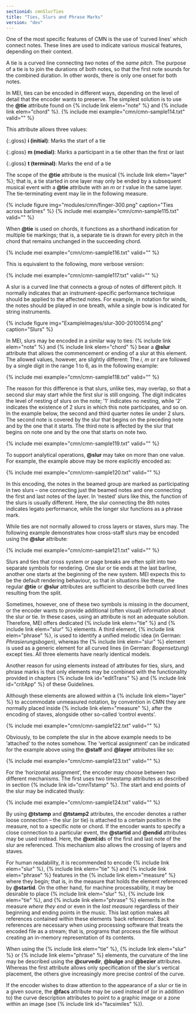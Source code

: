 ```yaml
---
sectionid: cmnSlurTies
title: "Ties, Slurs and Phrase Marks"
version: "dev"
---
```


One of the most specific features of CMN is the use of ‘curved lines’ which connect notes. These lines are used to indicate various musical features, depending on their context.

A tie is a curved line connecting *two* notes of the *same pitch*. The purpose of a tie is to join the durations of both notes, so that the first note sounds for the combined duration. In other words, there is only one onset for both notes.

In MEI, ties can be encoded in different ways, depending on the level of detail that the encoder wants to preserve. The simplest solution is to use the **@tie** attribute found on {% include link elem="note" %} and {% include link elem="chord" %}.
{% include mei example="cmn/cmn-sample114.txt" valid="" %}

This attribute allows three values:

{:.gloss}
**i (initial)**: Marks the start of a tie

{:.gloss}
**m (medial)**: Marks a participant in a tie other than the first or last

{:.gloss}
**t (terminal)**: Marks the end of a tie

The scope of the **@tie** attribute is the musical {% include link elem="layer" %}; that is, a tie started in one layer may only be ended by a subsequent musical event with a **@tie** attribute with an *m* or *t* value in the same layer. The tie-terminating event may lie in the following measure.

{% include figure img="modules/cmn/finger-300.png" caption="Ties across barlines" %}
{% include mei example="cmn/cmn-sample115.txt" valid="" %}

When **@tie** is used on chords, it functions as a shorthand indication for multiple tie markings; that is, a separate tie is drawn for every pitch in the chord that remains unchanged in the succeeding chord.

{% include mei example="cmn/cmn-sample116.txt" valid="" %}

This is equivalent to the following, more verbose version:

{% include mei example="cmn/cmn-sample117.txt" valid="" %}

A slur is a curved line that connects a group of notes of different pitch. It normally indicates that an instrument-specific performance technique should be applied to the affected notes. For example, in notation for winds, the notes should be played in one breath, while a single bow is indicated for string instruments.

{% include figure img="ExampleImages/slur-300-20100514.png" caption="Slurs" %}

In MEI, slurs may be encoded in a similar way to ties: {% include link elem="note" %} and {% include link elem="chord" %} bear a **@slur** attribute that allows the commencement or ending of a slur at this element. The allowed values, however, are slightly different: The *i*, *m* or *t* are followed by a single digit in the range 1 to 6, as in the following example:

{% include mei example="cmn/cmn-sample118.txt" valid="" %}

The reason for this difference is that slurs, unlike ties, may overlap, so that a second slur may start while the first slur is still ongoing. The digit indicates the level of nesting of slurs on the note; '1' indicates no nesting, while '2' indicates the existence of 2 slurs in which this note participates, and so on. In the example below, the second and third quarter notes lie under 2 slurs. The second note is covered by the slur that begins on the preceding note and by the one that it starts. The third note is affected by the slur that begins on note one and by the one that starts on note two.

{% include mei example="cmn/cmn-sample119.txt" valid="" %}

To support analytical operations, **@slur** may take on more than one value. For example, the example above may be more explicitly encoded as:

{% include mei example="cmn/cmn-sample120.txt" valid="" %}

In this encoding, the notes in the beamed group are marked as participating in two slurs – one connecting just the beamed notes and one connecting the first and last notes of the layer. In ‘nested’ slurs like this, the function of the slurs is usually different. Here, the slur connecting the 8th notes indicates legato performance, while the longer slur functions as a phrase mark.

While ties are not normally allowed to cross layers or staves, slurs may. The following example demonstrates how cross-staff slurs may be encoded using the **@slur** attribute:

{% include mei example="cmn/cmn-sample121.txt" valid="" %}

Slurs and ties that cross system or page breaks are often split into two separate symbols for rendering. One slur or tie ends at the last barline, another one starts at the beginning of the new system. MEI expects this to be the default rendering behaviour, so that in situations like these, the regular **@tie** or **@slur** attributes are sufficient to describe both curved lines resulting from the split.

Sometimes, however, one of these two symbols is missing in the document, or the encoder wants to provide additional (often visual) information about the slur or tie. In these cases, using an attribute is not an adequate solution. Therefore, MEI offers dedicated {% include link elem="tie" %} and {% include link elem="slur" %} elements. A third element, {% include link elem="phrase" %}, is used to identify a unified melodic idea (in German: *Phrasierungsbogen*), whereas the {% include link elem="slur" %} element is used as a generic element for all curved lines (in German: *Bogensetzung*) except ties. All three elements have nearly identical models.

Another reason for using elements instead of attributes for ties, slurs, and phrase marks is that only elements may be combined with the functionality provided in chapters {% include link id="editTrans" %} and {% include link id="critApp" %} of these Guidelines.

Although these elements are allowed within a {% include link elem="layer" %} to accommodate unmeasured notation, by convention in CMN they are normally placed inside {% include link elem="measure" %}, after the encoding of staves, alongside other so-called ‘control events’.

{% include mei example="cmn/cmn-sample122.txt" valid="" %}

Obviously, to be complete the slur in the above example needs to be ‘attached’ to the notes somehow. The ‘vertical assignment’ can be indicated for the example above using the **@staff** and **@layer** attributes like so:

{% include mei example="cmn/cmn-sample123.txt" valid="" %}

For the ‘horizontal assignment’, the encoder may choose between two different mechanisms. The first uses two timestamp attributes as described in section {% include link id="cmnTstamp" %}. The start and end points of the slur may be indicated thusly:

{% include mei example="cmn/cmn-sample124.txt" valid="" %}

By using **@tstamp** and **@tstamp2** attributes, the encoder denotes a rather loose connection – the slur (or tie) is attached to a certain position in the measure, not to a specific note or chord. If the encoder wants to specify a close connection to a particular event, the **@startid** and **@endid** attributes may be used instead. Here, the **@xml:id**s of the first and last note of the slur are referenced. This mechanism also allows the crossing of layers and staves.

For human readability, it is recommended to encode {% include link elem="slur" %}, {% include link elem="tie" %} and {% include link elem="phrase" %} features in the {% include link elem="measure" %} where they begin; that is, in the measure that holds the element referenced by **@startid**. On the other hand, for machine processability, it may be desirable to place {% include link elem="slur" %}, {% include link elem="tie" %}, and {% include link elem="phrase" %} elements in the measure *where they end* or even in the *last measure* regardless of their beginning and ending points in the music. This last option makes all references contained within these elements ‘back references’. Back references are necessary when using processing software that treats the encoded file as a stream; that is, programs that process the file without creating an in-memory representation of its contents.

When using the {% include link elem="tie" %}, {% include link elem="slur" %} or {% include link elem="phrase" %} elements, the curvature of the line may be described using the **@curvedir**, **@bulge** and **@bezier** attributes. Whereas the first attribute allows only specification of the slur's vertical placement, the others give increasingly more precise control of the curve.

If the encoder wishes to draw attention to the appearance of a slur or tie in a given source, the **@facs** attribute may be used instead of (or in addition to) the curve description attributes to point to a graphic image or a zone within an image (see {% include link id="facsimiles" %}).
